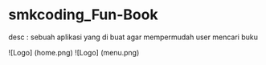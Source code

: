 # smkcoding_Fun-Book

desc : sebuah aplikasi yang di buat agar mempermudah user mencari buku

![Logo] (home.png)
![Logo] (menu.png)
